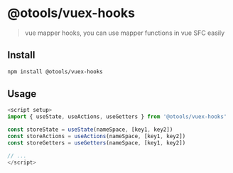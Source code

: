 <!--
 * @Descripttion:
 * @Author: OwenWong
 * @Email: owen.cq.cn@gmail.com
 * @Date: 2021-07-28 11:25:14
-->

# @otools/vuex-hooks

> vue mapper hooks, you can use mapper functions in vue SFC easily

## Install

```bash
npm install @otools/vuex-hooks
```

## Usage

```js
<script setup>
import { useState, useActions, useGetters } from '@otools/vuex-hooks'

const storeState = useState(nameSpace, [key1, key2])
const storeActions = useActions(nameSpace, [key1, key2])
const storeGetters = useGetters(nameSpace, [key1, key2])

// ...
</script>
```

